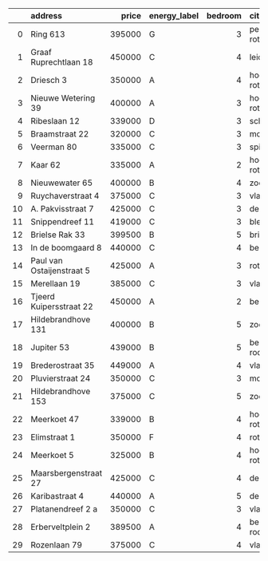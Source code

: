 |    | address                   |   price | energy_label   |   bedroom | city                |   house_age |   house_id |
|---:|:--------------------------|--------:|:---------------|----------:|:--------------------|------------:|-----------:|
|  0 | Ring 613                  |  395000 | G              |         3 | pernis-rotterdam    |          97 |   43496243 |
|  1 | Graaf Ruprechtlaan 18     |  450000 | C              |         4 | leidschendam        |          59 |   43490706 |
|  2 | Driesch 3                 |  350000 | A              |         4 | hoogvliet-rotterdam |          33 |   43490127 |
|  3 | Nieuwe Wetering 39        |  400000 | A              |         3 | hoogvliet-rotterdam |          24 |   43484571 |
|  4 | Ribeslaan 12              |  339000 | D              |         3 | schiedam            |          69 |   43497423 |
|  5 | Braamstraat 22            |  320000 | C              |         3 | monster             |          86 |   43492574 |
|  6 | Veerman 80                |  335000 | C              |         3 | spijkenisse         |          44 |   43495738 |
|  7 | Kaar 62                   |  335000 | A              |         2 | hoogvliet-rotterdam |          50 |   43494793 |
|  8 | Nieuwewater 65            |  400000 | B              |         4 | zoetermeer          |          50 |   43491452 |
|  9 | Ruychaverstraat 4         |  375000 | C              |         3 | vlaardingen         |          68 |   43495900 |
| 10 | A. Pakvisstraat 7         |  425000 | C              |         3 | den-haag            |          42 |   43496246 |
| 11 | Snippendreef 11           |  419000 | C              |         3 | bleiswijk           |          54 |   43495926 |
| 12 | Brielse Rak 33            |  399500 | B              |         5 | brielle             |          31 |   43492413 |
| 13 | In de boomgaard 8         |  440000 | C              |         4 | bergschenhoek       |          56 |   43497516 |
| 14 | Paul van Ostaijenstraat 5 |  425000 | A              |         3 | rotterdam           |          37 |   43492912 |
| 15 | Merellaan 19              |  385000 | C              |         3 | vlaardingen         |          88 |   43492016 |
| 16 | Tjeerd Kuipersstraat 22   |  450000 | A              |         2 | bergschenhoek       |           4 |   43496701 |
| 17 | Hildebrandhove 131        |  400000 | B              |         5 | zoetermeer          |          45 |   43495847 |
| 18 | Jupiter 53                |  439000 | B              |         5 | berkel-en-rodenrijs |          51 |   43493158 |
| 19 | Brederostraat 35          |  449000 | A              |         4 | vlaardingen         |          16 |   43495791 |
| 20 | Pluvierstraat 24          |  350000 | C              |         3 | monster             |          72 |   43484475 |
| 21 | Hildebrandhove 153        |  375000 | C              |         5 | zoetermeer          |          46 |   43498791 |
| 22 | Meerkoet 47               |  339000 | B              |         4 | hoogvliet-rotterdam |          44 |   43491316 |
| 23 | Elimstraat 1              |  350000 | F              |         4 | rotterdam           |          66 |   43497013 |
| 24 | Meerkoet 5                |  325000 | B              |         4 | hoogvliet-rotterdam |          43 |   43495304 |
| 25 | Maarsbergenstraat 27      |  425000 | C              |         4 | den-haag            |          75 |   43497367 |
| 26 | Karibastraat 4            |  440000 | A              |         5 | delft               |          34 |   43495676 |
| 27 | Platanendreef 2 a         |  350000 | C              |         3 | vlaardingen         |          40 |   43496667 |
| 28 | Erberveltplein 2          |  389500 | A              |         4 | berkel-en-rodenrijs |          63 |   43496673 |
| 29 | Rozenlaan 79              |  375000 | C              |         4 | vlaardingen         |          96 |   43490316 |